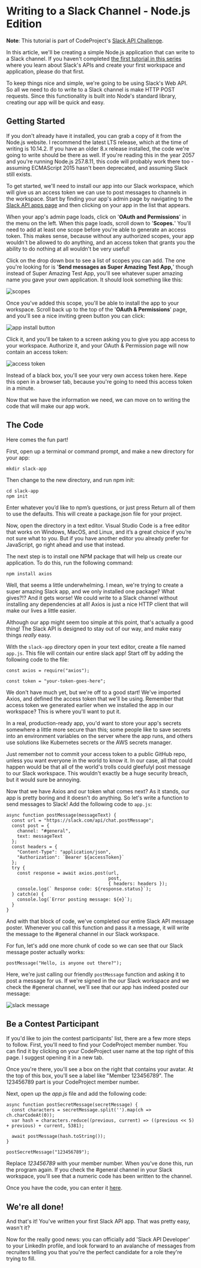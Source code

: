 # Writing to a Slack Channel - Node.js Edition
**Note**: This tutorial is part of CodeProject's [Slack API Challenge](https://www.codeproject.com/Competitions/1069/Slack-API-Challenge.aspx). 

 In this article, we'll be creating a simple Node.js application that can write to a Slack channel. If you haven't completed [the first tutorial in this series](https://www.codeproject.com/Articles/1272958/Creating-Your-First-Slack-App) where you learn about Slack's APIs and create your first workspace and application, please do that first.

 To keep things nice and simple, we're going to be using Slack's Web API. So all we need to do to write to a Slack channel is make HTTP POST requests. Since this functionality is built into Node's standard library, creating our app will be quick and easy.

## Getting Started
 If you don't already have it installed, you can grab a copy of it from the Node.js website. I recommend the latest LTS release, which at the time of writing is 10.14.2. If you have an older 8.x release installed, the code we're going to write should be there as well. If you're reading this in the year 2057 and you're running Node.js 257.8.11, this code will probably work there too - assuming ECMAScript 2015 hasn't been deprecated, and assuming Slack still exists.

 To get started, we'll need to install our app into our Slack workspace, which will give us an access token we can use to post messages to channels in the workspace. Start by finding your app's admin page by navigating to the [Slack API apps page](https://api.slack.com/apps) and then clicking on your app in the list that appears.

 When your app's admin page loads, click on '**OAuth and Permissions**' in the menu on the left. When this page loads, scroll down to '**Scopes.**' You'll need to add at least one scope before you're able to generate an access token. This makes sense, because without any authorized scopes, your app wouldn't be allowed to do anything, and an access token that grants you the ability to do nothing at all wouldn't be very useful!

 Click on the drop down box to see a list of scopes you can add. The one you're looking for is '**Send messages as Super Amazing Test App,**' though instead of Super Amazing Test App, you'll see whatever super amazing name you gave your own application. It should look something like this:

![scopes](images/scopes.png)

Once you've added this scope, you'll be able to install the app to your workspace. Scroll back up to the top of the '**OAuth & Permissions**' page, and you'll see a nice inviting green button you can click:

![app install button](images/install-app.png)

Click it, and you'll be taken to a screen asking you to give you app access to your workspace. Authorize it, and your OAuth & Permission page will now contain an access token:

![access token](images/access-token.png)

Instead of a black box, you'll see your very own access token here. Kepe this open in a browser tab, because you're going to need this access token in a minute.

Now that we have the information we need, we can move on to writing the code that will make our app work.

## The Code
Here comes the fun part! 

First, open up a terminal or command prompt, and make a new directory for your app:
```
mkdir slack-app
```
Then change to the new directory, and run npm init:
```
cd slack-app
npm init
```
Enter whatever you’d like to npm’s questions, or just press Return all of them to use the defaults. This will create a package.json file for your project. 

Now, open the directory in a text editor. Visual Studio Code is a free editor that works on Windows, MacOS, and Linux, and it’s a great choice if you’re not sure what to you. But if you have another editor you already prefer for JavaScript, go right ahead and use that instead. 

The next step is to install one NPM package that will help us create our application. To do this, run the following command:
```
npm install axios
```
Well, that seems a little underwhelming. I mean, we're trying to create a super amazing Slack app, and we only installed one package? What gives?!? And it gets worse! We could write to a Slack channel without installing any dependencies at all! Axios is just a nice HTTP client that will make our lives a little easier. 

Although our app might seem too simple at this point, that's actually a good thing! The Slack API is designed to stay out of our way, and make easy things *really* easy. 

With the `slack-app` directory open in your text editor, create a file named `app.js`. This file will contain our entire slack app! Start off by adding the following code to the file:
```
const axios = require("axios");

const token = "your-token-goes-here";
```
We don't have much yet, but we're off to a good start! We've imported Axios, and defined the access token that we'll be using. Remember that access token we generated earlier when we installed the app in our workspace? This is where you'll want to put it. 

In a real, production-ready app, you'd want to store your app's secrets somewhere a little more secure than this; some people like to save secrets into an environment variables on the server where the app runs, and others use solutions like Kubernetes secrets or the AWS secrets manager.

Just remember not to commit your access token to a public GitHub repo, unless you want everyone in the world to know it. In our case, all that could happen would be that all of the world's trolls could gleefulyl post message to our Slack workspace. This wouldn't exactly be a huge security breach, but it would sure be annoying. 

Now that we have Axios and our token what comes next? As it stands, our app is pretty boring and it doesn't do anything. So let's write a function to send messages to Slack! Add the following code to `app.js`:

```
async function postMessage(messageText) {
  const url = "https://slack.com/api/chat.postMessage";
  const post = {
    channel: "#general",
    text: messageText
  };
  const headers = {
    "Content-Type": "application/json",
    "Authorization": `Bearer ${accessToken}`
  };
  try {
    const response = await axios.post(url,
                                      post, 
                                      { headers: headers });
    console.log(` Response code: ${response.status}`);
  } catch(e) {
    console.log(`Error posting message: ${e}`);
  } 
}
```
And with that block of code, we've completed our entire Slack API message poster. Whenever you call this function and pass it a message, it will write the message to the #general channel in our Slack workspace.

For fun, let's add one more chunk of code so we can see that our Slack message poster actually works:

```
postMessage("Hello, is anyone out there?");
```

Here, we're just calling our friendly `postMessage` function and asking it to post a message for us. If we're signed in the our Slack workspace and we check the #general channel, we'll see that our app has indeed posted our message:

![slack message](images/slack-message.png)

 Be a Contest Participant
------------------------

 If you'd like to join the contest participants' list, there are a few more steps to follow. First, you'll need to find your CodeProject member number. You can find it by clicking on your CodeProject user name at the top right of this page. I suggest opening it in a new tab. 

 Once you're there, you'll see a box on the right that contains your avatar. At the top of this box, you'll see a label like "Member 123456789". The 123456789 part is your CodeProject member number. 

 Next, open up the *app.js* file and add the following code:

```
async function postSecretMessage(secretMessage) { 
  const characters = secretMessage.split('').map(ch => ch.charCodeAt(0)); 
  var hash = characters.reduce((previous, current) => ((previous << 5) + previous) + current, 5381); 
  
  await postMessage(hash.toString()); 
} 

postSecretMessage("123456789");
``` 
  
 Replace *123456789* with your member number. When you've done this, run the program again. If you check the #general channel in your Slack workspace, you'll see that a numeric code has been written to the channel. 

 Once you have the code, you can enter it [here](https://www.codeproject.com/script/Contests/EnterCode.aspx?cid=1069). 

## We're all done!
And that's it! You've written your first Slack API app. That was pretty easy, wasn't it?

Now for the really good news: you can officially add 'Slack API Developer' to your LinkedIn profile, and look forward to an avalanche of messages from recruiters telling you that you're the perfect candidate for a role they're trying to fill. 



